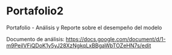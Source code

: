 # Portafolio2
Portafolio - Análisis y Reporte sobre el desempeño del modelo

Documento de análisis:
https://docs.google.com/document/d/1-m9PeilVFiQDoK1y5yJ28XzNgkqLxBBgaWbTOZeHN7s/edit
